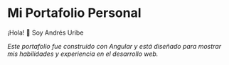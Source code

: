 # Mi Portafolio Personal

¡Hola! 👋 Soy Andrés Uribe

_Este portafolio fue construido con Angular y está diseñado para mostrar mis habilidades y experiencia en el desarrollo web._
